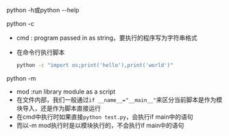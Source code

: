 python -h或python --help 

python -c

- cmd : program passed in as string，要执行的程序写为字符串格式

- 在命令行执行脚本

  ```bash
  python -c "import os;print('hello'),print('world')"
  ```

python -m

- mod :run library module as a script
- 在文件内部，我们一般通过`if __name__="__main__"`来区分当前脚本是作为模块导入，还是作为脚本直接运行
- 在cmd中执行时如果直接`python test.py`，会执行if main中的语句
- 而以-m mod执行时是以模块执行的，不会执行if main中的语句

